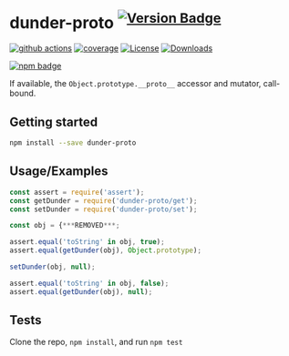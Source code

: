 # dunder-proto <sup>[![Version Badge][npm-version-svg]][package-url]</sup>

[![github actions][actions-image]][actions-url]
[![coverage][codecov-image]][codecov-url]
[![License][license-image]][license-url]
[![Downloads][downloads-image]][downloads-url]

[![npm badge][npm-badge-png]][package-url]

If available, the `Object.prototype.__proto__` accessor and mutator, call-bound.

## Getting started

```sh
npm install --save dunder-proto
```

## Usage/Examples

```js
const assert = require('assert');
const getDunder = require('dunder-proto/get');
const setDunder = require('dunder-proto/set');

const obj = {***REMOVED***;

assert.equal('toString' in obj, true);
assert.equal(getDunder(obj), Object.prototype);

setDunder(obj, null);

assert.equal('toString' in obj, false);
assert.equal(getDunder(obj), null);
```

## Tests

Clone the repo, `npm install`, and run `npm test`

[package-url]: https://npmjs.org/package/dunder-proto
[npm-version-svg]: https://versionbadg.es/es-shims/dunder-proto.svg
[deps-svg]: https://david-dm.org/es-shims/dunder-proto.svg
[deps-url]: https://david-dm.org/es-shims/dunder-proto
[dev-deps-svg]: https://david-dm.org/es-shims/dunder-proto/dev-status.svg
[dev-deps-url]: https://david-dm.org/es-shims/dunder-proto#info=devDependencies
[npm-badge-png]: https://nodei.co/npm/dunder-proto.png?downloads=true&stars=true
[license-image]: https://img.shields.io/npm/l/dunder-proto.svg
[license-url]: LICENSE
[downloads-image]: https://img.shields.io/npm/dm/dunder-proto.svg
[downloads-url]: https://npm-stat.com/charts.html?package=dunder-proto
[codecov-image]: https://codecov.io/gh/es-shims/dunder-proto/branch/main/graphs/badge.svg
[codecov-url]: https://app.codecov.io/gh/es-shims/dunder-proto/
[actions-image]: https://img.shields.io/endpoint?url=https://github-actions-badge-u3jn4tfpocch.runkit.sh/es-shims/dunder-proto
[actions-url]: https://github.com/es-shims/dunder-proto/actions
